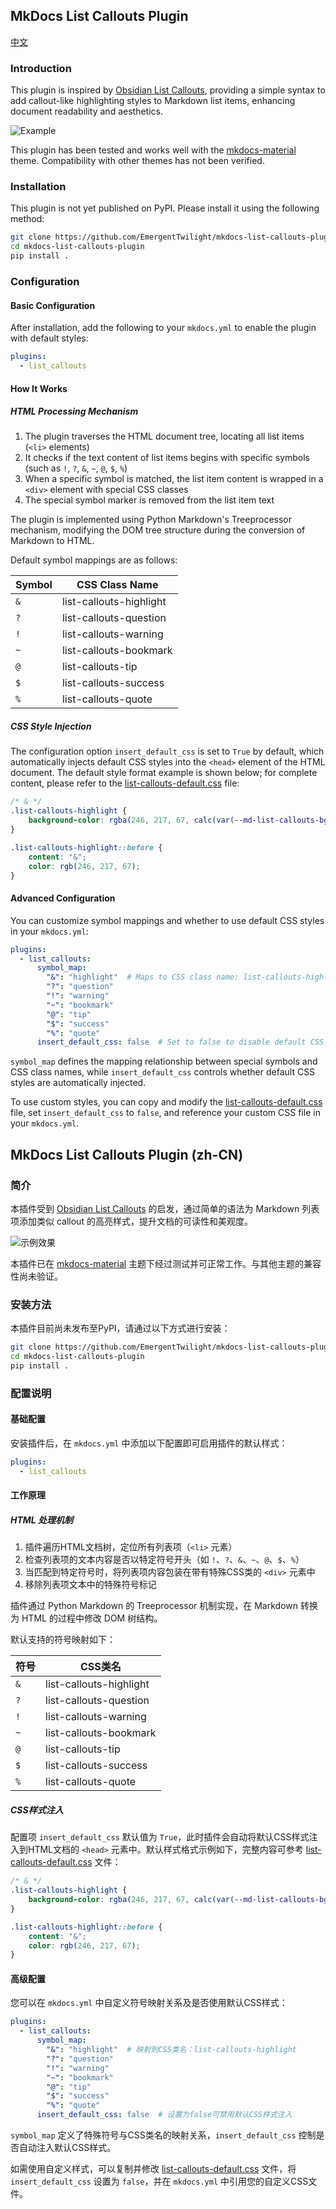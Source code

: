 ## MkDocs List Callouts Plugin

[中文](#mkdocs-list-callouts-plugin-zh-cn)

### Introduction

This plugin is inspired by [Obsidian List Callouts](https://github.com/mgmeyers/obsidian-list-callouts), providing a simple syntax to add callout-like highlighting styles to Markdown list items, enhancing document readability and aesthetics.

![Example](assets/example.png)

This plugin has been tested and works well with the [mkdocs-material](https://github.com/squidfunk/mkdocs-material/tree/master) theme. Compatibility with other themes has not been verified.

### Installation

This plugin is not yet published on PyPI. Please install it using the following method:

```bash
git clone https://github.com/EmergentTwilight/mkdocs-list-callouts-plugin.git
cd mkdocs-list-callouts-plugin
pip install .
```

### Configuration

#### Basic Configuration

After installation, add the following to your `mkdocs.yml` to enable the plugin with default styles:

```yaml
plugins:
  - list_callouts
```

#### How It Works

##### HTML Processing Mechanism

1. The plugin traverses the HTML document tree, locating all list items (`<li>` elements)
2. It checks if the text content of list items begins with specific symbols (such as `!`, `?`, `&`, `~`, `@`, `$`, `%`)
3. When a specific symbol is matched, the list item content is wrapped in a `<div>` element with special CSS classes
4. The special symbol marker is removed from the list item text

The plugin is implemented using Python Markdown's Treeprocessor mechanism, modifying the DOM tree structure during the conversion of Markdown to HTML.

Default symbol mappings are as follows:

| Symbol | CSS Class Name |
|--------|---------------|
| `&` | list-callouts-highlight |
| `?` | list-callouts-question |
| `!` | list-callouts-warning |
| `~` | list-callouts-bookmark |
| `@` | list-callouts-tip |
| `$` | list-callouts-success |
| `%` | list-callouts-quote |

##### CSS Style Injection

The configuration option `insert_default_css` is set to `True` by default, which automatically injects default CSS styles into the `<head>` element of the HTML document. The default style format example is shown below; for complete content, please refer to the [list-callouts-default.css](assets/list-callouts-default.css) file:

```css
/* & */
.list-callouts-highlight {
    background-color: rgba(246, 217, 67, calc(var(--md-list-callouts-bg-intensity-light) * 100%));
}

.list-callouts-highlight::before {
    content: "&";
    color: rgb(246, 217, 67);
}
```

#### Advanced Configuration

You can customize symbol mappings and whether to use default CSS styles in your `mkdocs.yml`:

```yaml
plugins:
  - list_callouts:
      symbol_map:
        "&": "highlight"  # Maps to CSS class name: list-callouts-highlight
        "?": "question"
        "!": "warning"
        "~": "bookmark"
        "@": "tip"
        "$": "success"
        "%": "quote"
      insert_default_css: false  # Set to false to disable default CSS style injection
```

`symbol_map` defines the mapping relationship between special symbols and CSS class names, while `insert_default_css` controls whether default CSS styles are automatically injected.

To use custom styles, you can copy and modify the [list-callouts-default.css](assets/list-callouts-default.css) file, set `insert_default_css` to `false`, and reference your custom CSS file in your `mkdocs.yml`.


## MkDocs List Callouts Plugin (zh-CN)

### 简介

本插件受到 [Obsidian List Callouts](https://github.com/mgmeyers/obsidian-list-callouts) 的启发，通过简单的语法为 Markdown 列表项添加类似 callout 的高亮样式，提升文档的可读性和美观度。

![示例效果](assets/example.png)

本插件已在 [mkdocs-material](https://github.com/squidfunk/mkdocs-material/tree/master) 主题下经过测试并可正常工作。与其他主题的兼容性尚未验证。

### 安装方法

本插件目前尚未发布至PyPI，请通过以下方式进行安装：

```bash
git clone https://github.com/EmergentTwilight/mkdocs-list-callouts-plugin.git
cd mkdocs-list-callouts-plugin
pip install .
```

### 配置说明

#### 基础配置

安装插件后，在 `mkdocs.yml` 中添加以下配置即可启用插件的默认样式：

```yaml
plugins:
  - list_callouts
```

#### 工作原理

##### HTML 处理机制

1. 插件遍历HTML文档树，定位所有列表项（`<li>` 元素）
2. 检查列表项的文本内容是否以特定符号开头（如 `!`、`?`、`&`、`~`、`@`、`$`、`%`）
3. 当匹配到特定符号时，将列表项内容包装在带有特殊CSS类的 `<div>` 元素中
4. 移除列表项文本中的特殊符号标记

插件通过 Python Markdown 的 Treeprocessor 机制实现，在 Markdown 转换为 HTML 的过程中修改 DOM 树结构。

默认支持的符号映射如下：

| 符号 | CSS类名 |
|------|---------|
| `&` | list-callouts-highlight |
| `?` | list-callouts-question |
| `!` | list-callouts-warning |
| `~` | list-callouts-bookmark |
| `@` | list-callouts-tip |
| `$` | list-callouts-success |
| `%` | list-callouts-quote |

##### CSS样式注入

配置项 `insert_default_css` 默认值为 `True`，此时插件会自动将默认CSS样式注入到HTML文档的 `<head>` 元素中。默认样式格式示例如下，完整内容可参考 [list-callouts-default.css](assets/list-callouts-default.css) 文件：

```css
/* & */
.list-callouts-highlight {
    background-color: rgba(246, 217, 67, calc(var(--md-list-callouts-bg-intensity-light) * 100%));
}

.list-callouts-highlight::before {
    content: "&";
    color: rgb(246, 217, 67);
}
```

#### 高级配置

您可以在 `mkdocs.yml` 中自定义符号映射关系及是否使用默认CSS样式：

```yaml
plugins:
  - list_callouts:
      symbol_map:
        "&": "highlight"  # 映射到CSS类名：list-callouts-highlight
        "?": "question"
        "!": "warning"
        "~": "bookmark"
        "@": "tip"
        "$": "success"
        "%": "quote"
      insert_default_css: false  # 设置为false可禁用默认CSS样式注入
```

`symbol_map` 定义了特殊符号与CSS类名的映射关系，`insert_default_css` 控制是否自动注入默认CSS样式。

如需使用自定义样式，可以复制并修改 [list-callouts-default.css](assets/list-callouts-default.css) 文件，将 `insert_default_css` 设置为 `false`，并在 `mkdocs.yml` 中引用您的自定义CSS文件。
